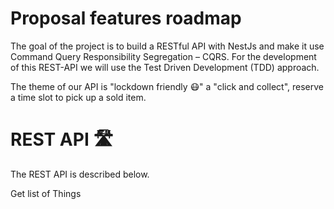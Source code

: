 # Proposal features roadmap
The goal of the project is to build a RESTful API with NestJs  and make it use Command Query Responsibility Segregation – CQRS.
For the development of this REST-API we will use the Test Driven Development (TDD) approach.

The theme of our API is "lockdown friendly 😷" a "click and collect", reserve a time slot to pick up a sold item.

# REST API 🛣️
The REST API is described below.

Get list of Things
